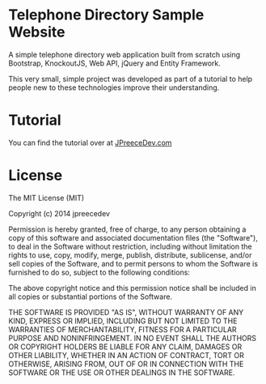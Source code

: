 # Telephone Directory Sample Website
A simple telephone directory web application built from scratch using Bootstrap, KnockoutJS, Web API, jQuery and Entity Framework.

This very small, simple project was developed as part of a tutorial to help people new to these technologies improve their understanding.

# Tutorial

You can find the tutorial over at [JPreeceDev.com](http://jpreecedev.com/2014/03/08/create-a-telephone-directory-with-bootstrap-knockoutjs-jquery-web-api-and-entity-framework-part-1-of-2/)

# License
The MIT License (MIT)

Copyright (c) 2014 jpreecedev

Permission is hereby granted, free of charge, to any person obtaining a copy
of this software and associated documentation files (the "Software"), to deal
in the Software without restriction, including without limitation the rights
to use, copy, modify, merge, publish, distribute, sublicense, and/or sell
copies of the Software, and to permit persons to whom the Software is
furnished to do so, subject to the following conditions:

The above copyright notice and this permission notice shall be included in all
copies or substantial portions of the Software.

THE SOFTWARE IS PROVIDED "AS IS", WITHOUT WARRANTY OF ANY KIND, EXPRESS OR
IMPLIED, INCLUDING BUT NOT LIMITED TO THE WARRANTIES OF MERCHANTABILITY,
FITNESS FOR A PARTICULAR PURPOSE AND NONINFRINGEMENT. IN NO EVENT SHALL THE
AUTHORS OR COPYRIGHT HOLDERS BE LIABLE FOR ANY CLAIM, DAMAGES OR OTHER
LIABILITY, WHETHER IN AN ACTION OF CONTRACT, TORT OR OTHERWISE, ARISING FROM,
OUT OF OR IN CONNECTION WITH THE SOFTWARE OR THE USE OR OTHER DEALINGS IN THE
SOFTWARE.